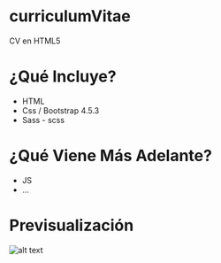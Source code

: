 # curriculumVitae
CV en HTML5

# ¿Qué Incluye?

  - HTML
  - Css / Bootstrap 4.5.3
  - Sass - scss
  
# ¿Qué Viene Más Adelante?

  - JS
  - ...
  
 # Previsualización
 
 ![alt text](http://ayudaonline.cl/cv/cv-preview.png)
  
  
